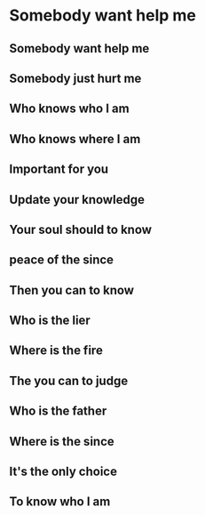 Somebody want help me
====================
Somebody want help me
-------------------------
Somebody just hurt me
-------------------------
Who knows who I am
-------------------------
Who knows where I am
-------------------------
Important for you
-------------------------
Update your knowledge
-------------------------
Your soul should to know
-------------------------
peace of the since
-------------------------
Then you can to know
-------------------------
Who is the lier
-------------------------
Where is the fire
-------------------------
The you can to judge
-------------------------
Who is the father
-------------------------
Where is the since
-------------------------
It's the only choice
-------------------------
To know who I am
-------------------------
